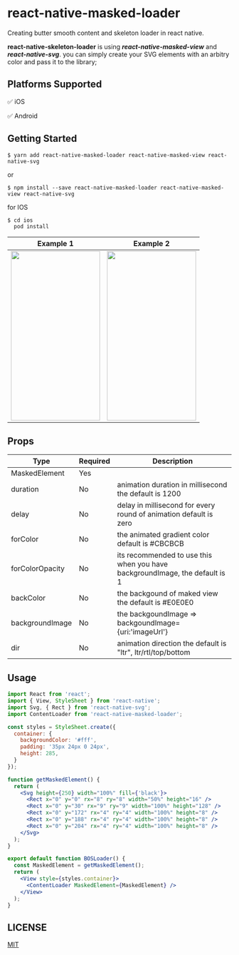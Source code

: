 # react-native-masked-loader

Creating butter smooth content and skeleton loader in react native.

**react-native-skeleton-loader** is using ***react-native-masked-view*** and ***react-native-svg***.
you can simply create your SVG elements with an arbitry color and pass it to the library;

## Platforms Supported

:white_check_mark: iOS

:white_check_mark: Android


## Getting Started

```
$ yarn add react-native-masked-loader react-native-masked-view react-native-svg
```

or

```
$ npm install --save react-native-masked-loader react-native-masked-view react-native-svg
```

for IOS

```
$ cd ios
  pod install
```
Example 1                  |  Example 2
:-------------------------:|:-------------------------:
<img src="https://github.com/salmansalary/react-native-masked-loader/blob/master/preview.gif" width="200" height="380">  |  <img src="https://github.com/salmansalary/react-native-masked-loader/blob/master/preview2.gif" width="200" height="380">



## Props

| Type            | Required | Description                                                                             |
|-----------------|----------|-----------------------------------------------------------------------------------------|
| MaskedElement   | Yes      |                                                                                         |
| duration        | No       | animation duration in millisecond the default is 1200                                   |
| delay           | No       | delay in millisecond for every round of animation default is zero                       |
| forColor        | No       | the animated gradient color default is #CBCBCB                                          |
| forColorOpacity | No       | its recommended to use this when you have backgroundImage, the default is 1             |
| backColor       | No       | the backgound of maked view the default is #E0E0E0                                      |
| backgroundImage | No       | the backgoundImage =>  backgoundImage={uri:'imageUrl'}                                  |
| dir             | No       | animation direction the default is "ltr",  ltr/rtl/top/bottom                           |


## Usage

```jsx
import React from 'react';
import { View, StyleSheet } from 'react-native';
import Svg, { Rect } from 'react-native-svg';
import ContentLoader from 'react-native-masked-loader';

const styles = StyleSheet.create({
  container: {
    backgroundColor: '#fff',
    padding: '35px 24px 0 24px',
    height: 285,
  }
});

function getMaskedElement() {
  return (
    <Svg height={250} width="100%" fill={'black'}>
      <Rect x="0" y="0" rx="8" ry="8" width="50%" height="16" />
      <Rect x="0" y="30" rx="9" ry="9" width="100%" height="128" />
      <Rect x="0" y="172" rx="4" ry="4" width="100%" height="8" />
      <Rect x="0" y="188" rx="4" ry="4" width="100%" height="8" />
      <Rect x="0" y="204" rx="4" ry="4" width="100%" height="8" />
    </Svg>
  );
}

export default function BOSLoader() {
  const MaskedElement = getMaskedElement();
  return (
    <View style={styles.container}>
      <ContentLoader MaskedElement={MaskedElement} />
    </View>
  );
}

```
## LICENSE
[MIT](https://raw.githubusercontent.com/salmansalary/react-native-masked-loader/master/LICENSE)
